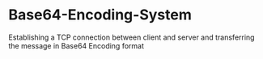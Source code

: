 # Base64-Encoding-System
Establishing a TCP connection between client and server and transferring the message in Base64 Encoding format
